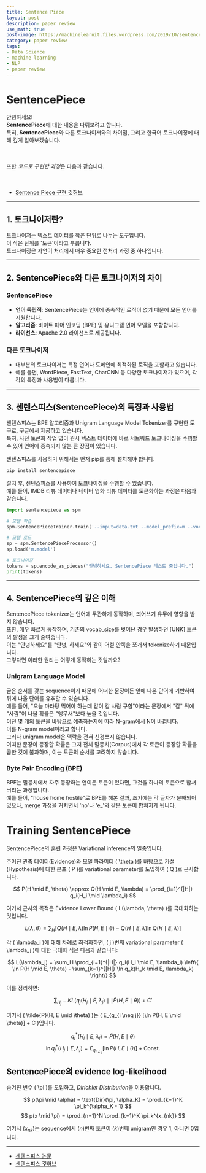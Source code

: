 ```yaml
---
title: Sentence Piece
layout: post
description: paper review
use_math: true
post-image: https://machinelearnit.files.wordpress.com/2019/10/sentencepiece.jpg
category: paper review
tags:
- Data Science
- machine learning
- NLP
- paper review
---
```

# SentencePiece

안녕하세요!<br>
**SentencePiece**에 대한 내용을 다뤄보려고 합니다.<br>
특히, **SentencePiece**와 다른 토크나이저와의 차이점, 그리고 한국어 토크나이징에 대해 깊게 알아보겠습니다.<br>
<br>
<br>

또한 *코드로 구현한 과정*은 다음과 같습니다.<br>
<br>
<br>

- [Sentence Piece 구현 깃허브](https://github.com/sparkerhoney/Paper-Implementation/tree/main/Sentence%20Piece)

---

## 1. 토크나이저란?

토크나이저는 텍스트 데이터를 작은 단위로 나누는 도구입니다.<br>
이 작은 단위를 '토큰'이라고 부릅니다.<br>
토크나이징은 자연어 처리에서 매우 중요한 전처리 과정 중 하나입니다.<br>

---

## 2. SentencePiece와 다른 토크나이저의 차이

### SentencePiece

- **언어 독립적**: SentencePiece는 언어에 종속적인 로직이 없기 때문에 모든 언어를 지원합니다.<br>
- **알고리즘**: 바이트 페어 인코딩 (BPE) 및 유니그램 언어 모델을 포함합니다.<br>
- **라이선스**: Apache 2.0 라이선스로 제공됩니다.<br>

### 다른 토크나이저

- 대부분의 토크나이저는 특정 언어나 도메인에 최적화된 로직을 포함하고 있습니다.<br>
- 예를 들면, WordPiece, FastText, CharCNN 등 다양한 토크나이저가 있으며, 각각의 특징과 사용법이 다릅니다.<br>

---

## 3. 센텐스피스(SentencePiece)의 특징과 사용법

센텐스피스는 BPE 알고리즘과 Unigram Language Model Tokenizer를 구현한 도구로, 구글에서 제공하고 있습니다.<br>
특히, 사전 토큰화 작업 없이 원시 텍스트 데이터에 바로 서브워드 토크나이징을 수행할 수 있어 언어에 종속되지 않는 큰 장점이 있습니다.<br>

센텐스피스를 사용하기 위해서는 먼저 pip를 통해 설치해야 합니다.<br>

```python
pip install sentencepiece
```

설치 후, 센텐스피스를 사용하여 토크나이징을 수행할 수 있습니다.<br>
예를 들어, IMDB 리뷰 데이터나 네이버 영화 리뷰 데이터를 토큰화하는 과정은 다음과 같습니다.<br>

```python
import sentencepiece as spm

# 모델 학습
spm.SentencePieceTrainer.train('--input=data.txt --model_prefix=m --vocab_size=2000 --model_type=bpe')

# 모델 로드
sp = spm.SentencePieceProcessor()
sp.load('m.model')

# 토크나이징
tokens = sp.encode_as_pieces("안녕하세요. SentencePiece 테스트 중입니다.")
print(tokens)
```
---

## 4. SentencePiece의 깊은 이해

SentencePiece tokenizer는 언어에 무관하게 동작하며, 띄어쓰기 유무에 영향을 받지 않습니다.<br>
또한, 매우 빠르게 동작하며, 기존의 vocab_size를 벗어난 경우 발생하던 [UNK] 토큰의 발생을 크게 줄여줍니다.<br>
이는 "안녕하세요"를 "안녕, 하세요"와 같이 어절 안쪽을 쪼개서 tokenize하기 때문입니다.<br>
그렇다면 이러한 원리는 어떻게 동작하는 것일까요?<br>

### Unigram Language Model

글은 순서를 갖는 sequence이기 때문에 어떠한 문장이든 앞에 나온 단어에 기반하여 뒤에 나올 단어를 유추할 수 있습니다.<br>
예를 들어, "오늘 마라탕 먹어야 하는데 같이 갈 사람 구함"이라는 문장에서 "갈" 뒤에 "사람"이 나올 확률은 "앵무새"보다 높을 것입니다.<br>
이전 몇 개의 토큰을 바탕으로 예측하는지에 따라 N-gram에서 N이 바뀝니다.<br>
이를 N-gram model이라고 합니다.<br>
그러나 unigram model은 맥락을 전혀 신경쓰지 않습니다.<br>
어떠한 문장이 등장할 확률은 그저 전체 말뭉치(Corpus)에서 각 토큰이 등장할 확률을 곱한 것에 불과하며, 이는 토큰의 순서를 고려하지 않습니다.<br>

### Byte Pair Encoding (BPE)

BPE는 말뭉치에서 자주 등장하는 연이은 토큰이 있다면, 그것을 하나의 토큰으로 합쳐버리는 과정입니다.<br>
예를 들어, "house home hostile"로 BPE를 해본 결과, 초기에는 각 글자가 분해되어 있으나, merge 과정을 거치면서 'ho'나 'e_'와 같은 토큰이 합쳐지게 됩니다.<br>

# Training SentencePiece

SentencePiece의 훈련 과정은 Variational inference의 일종입니다.<br>

<!-- 주어진 관측 데이터(Evidence)와 모델 파라미터($θ$)를 바탕으로 가설(Hypothesis)에 대한 분포 ($P$)를 variational parameter를 도입하여 ($Q$)로 근사합니다.<br>

$P(H|E,θ) \approx Q(H|E,λ) = \prod_{i=1}^{|H|} q_i(H_i|λ_i)$<br>

여기서 근사의 목적은 Evidence Lower Bound \( L(λ,θ) \)를 극대화하는 것입니다.<br>

$L(λ,θ) = \sum_H [Q(H|E,λ) \ln P(H,E|θ) - Q(H|E,λ) \ln Q(H|E,λ)]$<br>

각 ($λ_i$)에 대해 차례로 최적화하면, ($j$)번째 variational parameter ($λ_j$)에 대한 극대화 식은 다음과 같습니다:<br>

$L(λ_j) = \sum_H \prod_{i=1}^{|H|} q_i(H_i|E,λ_i) \{ \ln P(H|E,θ) - \sum_{k=1}^{|H|} \ln q_k(H_k|E,λ_k) \}$<br>

이를 정리하면:<br>

$\sum_{H_j} -KL(q_j(H_j|E,λ_j) || \tilde{P}(H,E|θ)) + C'$<br>

여기서 ($\tilde{P}(H,E|θ)$)는 ($E_{q_i \neq j} [\ln P(H,E|θ)] + C$)입니다.<br>

$q_j^*(H_j|E,λ_j) = \tilde{P}(H,E|θ)$<br>
$\ln q_j^*(H_j|E,λ_j) = E_{q_i \neq j} [\ln P(H,E|θ)] + Const.$<br>

---

## SentencePiece의 evidence log-likelihood

숨겨진 변수 ($π$)를 도입하고, *Dirichlet Distribution*을 이용합니다.<br>

$p(π|α) = Dir(π,α_K) = \prod_{k=1}^K π_k^{α_K - 1}$<br>
$p(x|π) = \prod_{n=1}^N \prod_{k=1}^K π_k^{x_{nk}}$<br> -->

주어진 관측 데이터(Evidence)와 모델 파라미터 \( \theta \)를 바탕으로 가설(Hypothesis)에 대한 분포 \( P \)를 variational parameter를 도입하여 \( Q \)로 근사합니다.

$$ P(H \mid E, \theta) \approx Q(H \mid E, \lambda) = \prod_{i=1}^{|H|} q_i(H_i \mid \lambda_i) $$

여기서 근사의 목적은 Evidence Lower Bound \( L(\lambda, \theta) \)를 극대화하는 것입니다.

$$ L(\lambda, \theta) = \sum_H [Q(H \mid E, \lambda) \ln P(H, E \mid \theta) - Q(H \mid E, \lambda) \ln Q(H \mid E, \lambda)] $$

각 \( \lambda_i \)에 대해 차례로 최적화하면, \( j \)번째 variational parameter \( \lambda_j \)에 대한 극대화 식은 다음과 같습니다:

$$ L(\lambda_j) = \sum_H \prod_{i=1}^{|H|} q_i(H_i \mid E, \lambda_i) \left\{ \ln P(H \mid E, \theta) - \sum_{k=1}^{|H|} \ln q_k(H_k \mid E, \lambda_k) \right\} $$

이를 정리하면:

$$ \sum_{H_j} -KL(q_j(H_j \mid E, \lambda_j) \mid\mid \tilde{P}(H, E \mid \theta)) + C' $$

여기서 \( \tilde{P}(H, E \mid \theta) \)는 \( E_{q_{i \neq j}} [\ln P(H, E \mid \theta)] + C \)입니다.

$$ q_j^*(H_j \mid E, \lambda_j) = \tilde{P}(H, E \mid \theta) $$
$$ \ln q_j^*(H_j \mid E, \lambda_j) = E_{q_{i \neq j}} [\ln P(H, E \mid \theta)] + \text{Const.} $$

## SentencePiece의 evidence log-likelihood

숨겨진 변수 \( \pi \)를 도입하고, *Dirichlet Distribution*을 이용합니다.

$$ p(\pi \mid \alpha) = \text{Dir}(\pi, \alpha_K) = \prod_{k=1}^K \pi_k^{\alpha_K - 1} $$
$$ p(x \mid \pi) = \prod_{n=1}^N \prod_{k=1}^K \pi_k^{x_{nk}} $$


여기서 ($x_{nk}$)는 sequence에서 ($n$)번째 토큰이 ($k$)번째 unigram인 경우 1, 아니면 0입니다.<br>

---



- [센텐스피스 논문](https://arxiv.org/pdf/1808.06226.pdf)<br>
- [센텐스피스 깃허브](https://github.com/google/sentencepiece)<br>
